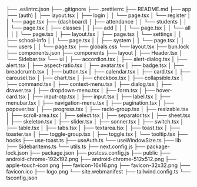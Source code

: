 ├── .eslintrc.json
├── .gitignore
├── .prettierrc
├── README.md
├── app
├── (auth)
│ ├── layout.tsx
│ ├── login
│ │ └── page.tsx
│ └── register
│ │ └── page.tsx
├── (dashboard)
│ ├── attendance
│ │ └── students
│ │ │ └── page.tsx
│ ├── classes
│ │ ├── add
│ │ │ └── page.tsx
│ │ └── all
│ │ │ └── page.tsx
│ ├── layout.tsx
│ ├── page.tsx
│ └── settings
│ │ ├── school-info
│ │ └── page.tsx
│ │ ├── system
│ │ └── page.tsx
│ │ └── users
│ │ └── page.tsx
├── globals.css
└── layout.tsx
├── bun.lock
├── components.json
├── components
├── layout
│ ├── Header.tsx
│ └── Sidebar.tsx
└── ui
│ ├── accordion.tsx
│ ├── alert-dialog.tsx
│ ├── alert.tsx
│ ├── aspect-ratio.tsx
│ ├── avatar.tsx
│ ├── badge.tsx
│ ├── breadcrumb.tsx
│ ├── button.tsx
│ ├── calendar.tsx
│ ├── card.tsx
│ ├── carousel.tsx
│ ├── chart.tsx
│ ├── checkbox.tsx
│ ├── collapsible.tsx
│ ├── command.tsx
│ ├── context-menu.tsx
│ ├── dialog.tsx
│ ├── drawer.tsx
│ ├── dropdown-menu.tsx
│ ├── form.tsx
│ ├── hover-card.tsx
│ ├── input-otp.tsx
│ ├── input.tsx
│ ├── label.tsx
│ ├── menubar.tsx
│ ├── navigation-menu.tsx
│ ├── pagination.tsx
│ ├── popover.tsx
│ ├── progress.tsx
│ ├── radio-group.tsx
│ ├── resizable.tsx
│ ├── scroll-area.tsx
│ ├── select.tsx
│ ├── separator.tsx
│ ├── sheet.tsx
│ ├── skeleton.tsx
│ ├── slider.tsx
│ ├── sonner.tsx
│ ├── switch.tsx
│ ├── table.tsx
│ ├── tabs.tsx
│ ├── textarea.tsx
│ ├── toast.tsx
│ ├── toaster.tsx
│ ├── toggle-group.tsx
│ ├── toggle.tsx
│ └── tooltip.tsx
├── hooks
├── use-toast.ts
├── useAuth.ts
└── useWindowSize.ts
├── lib
├── SidebarItems.ts
└── utils.ts
├── next.config.js
├── package-lock.json
├── package.json
├── postcss.config.js
├── public
├── android-chrome-192x192.png
├── android-chrome-512x512.png
├── apple-touch-icon.png
├── favicon-16x16.png
├── favicon-32x32.png
├── favicon.ico
├── logo.png
└── site.webmanifest
├── tailwind.config.ts
└── tsconfig.json
